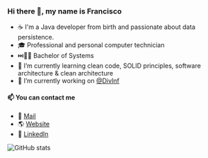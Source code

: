 ### Hi there 👋, my name is Francisco
- ☕ I'm a Java developer from birth and passionate about data persistence.
- 🎓 Professional and personal computer technician
- ⏭️🧑‍🎓 Bachelor of Systems
- 🌱 I’m currently learning clean code, SOLID principles, software architecture & clean architecture
- 🔭 I’m currently working on [@DivInf ](http://divinf.com.ar "@DivInf ")


#### 📫 You can contact me
- 📨 [Mail](mailto:franciscoruizlezcano@gmail.com "Mail")
- 🌎 [Website](https://franncode.web.app/ "Website")
- 💼 [LinkedIn](https://www.linkedin.com/in/franciscoruizlezcano/ "LinkedIn")

![GitHub stats](https://github-readme-stats.vercel.app/api?username=franciscoruizar&show_icons=true)  
